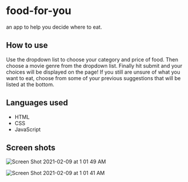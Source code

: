 # food-for-you
an app to help you decide where to eat.

## How to use
Use the dropdown list to choose your category and price of food. Then choose a movie genre from the dropdown list. Finally hit submit and your choices will be displayed on the page! If you still are unsure of what you want to eat, choose from some of your previous suggestions that will be listed at the bottom. 

## Languages used 
- HTML
- CSS
- JavaScript

## Screen shots
![Screen Shot 2021-02-09 at 1 01 49 AM](https://user-images.githubusercontent.com/75150876/107340284-6e0b9180-6a72-11eb-8813-275102298337.png)

![Screen Shot 2021-02-09 at 1 01 41 AM](https://user-images.githubusercontent.com/75150876/107340333-7cf24400-6a72-11eb-91b6-ec6eeee4e202.png)